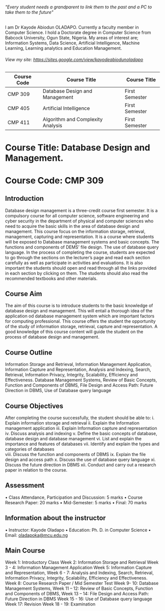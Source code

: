 ###### "_Every student needs a grandparent to link them to the past and a PC to take them to the future_" 


I am Dr Kayode Abiodun OLADAPO. Currently a faculty member in Computer Science.
I hold a Doctorate degree in Computer Science from Babcock University, Ogun State, Nigeria. 
My areas of interest are; Information Systems, Data Science, Artificial Intelligence, Machine Learning, Learning analytics and Education Management. 

###### View my site: https://sites.google.com/view/kayodeabiodunoladapo


Course Code | Course Title   | Course Title
------------ | -------------  | -------------
CMP 309 | Database Design and Management  | First Semester
CMP 405 | Artificial Intelligence  | First Semester
CMP 411 | Algorithm and Complexity Analysis  | First Semester


# Course Title: Database Design and Management.
# Course Code: CMP 309
## Introduction 
Database design management is a three-credit course first semester. It is a compulsory course for all computer science, software engineering and cyber security in the department of physical and computer sciences who need to acquire the basic skills in the area of database design and management. This course focus on the information storage, retrieval, management, capturing and representation. It is a course where students will be exposed to Database management systems and basic concepts. The functions and components of DEMS’ file design. The use of database query language. 
In the process of completing the course, students are expected to go through the sections on the lecturer’s page and read each section carefully as well as participate in activities and evaluations. It is also important the students should open and read through all the links provided in each section by clicking on them. The students should also read the recommended textbooks and other materials. 
## Course Aim 
The aim of this course is to introduce students to the basic knowledge of database design and management. This will entail a thorough idea of the application od database management system which are important factors for computing professional. This course offers the student the opportunity of the study of information storage, retrieval, capture and representation.  A good knowledge of this course content will guide the student on the process of database design and management. 
## Course Outline 
Information Storage and Retrieval, Information Management Application, Information Capture and Representation, Analysis and Indexing, Search, Retrieval, Information Privacy, Integrity, Scalability, Efficiency and Effectiveness. 
Database Management Systems, Review of Basic Concepts, Function and Components of DBMS, File Design and Access Path: Future Direction in DBMS, Use of Database query language 
## Course Objectives 
After completing the course successfully, the student should be able to:
i.	Explain information storage and retrieval 
ii.	Explain the Information management application 
iii.	Explain Information capture and representation 
iv.	Discuss analysis and indexing 
v.	Define the basic concepts of database, database design and database management
vi.	List and explain the importance and features of databases
vii.	Identify and explain the types and categories of databases  
viii.	Discuss the function and components of DBMS 
ix.	Explain the file design and access path 
x.	Discuss the use of database query language 
xi.	Discuss the future direction in DBMS 
xii.	Conduct and carry out a research paper in relation to the course. 
## Assessment 
•	Class Attendance, Participation and Discussion: 	 5 marks 
•	Course Research Paper:				20 marks
•	Mid-Semester:					 5 marks 
•	Final:						70 marks

## Information about the instructor
•	Instructor: Kayode Oladapo
•	Education: Ph. D. in Computer Science
•	Email: oladapoka@mcu.edu.ng

## Main Course 
Week 1: 	Introductory Class 
Week 2:	Information Storage and Retrieval
Week 3 - 4: 	Information Management Application
Week 5: 	Information Capture and Representation, 
Week 6 - 7: 	Analysis and Indexing, Search, Retrieval, Information Privacy, Integrity, Scalability, Efficiency and Effectiveness. 
Week 8:	Course Research Paper / Mid Semester Test
Week 9- 10: 	Database Management Systems, 
Week 11 – 12:	Review of Basic Concepts, Function and Components of DBMS, 
Week 13 – 14:	File Design and Access Path: Future Direction in DBMS
Week 15 - 16:	Use of Database query language 
Week 17:	Revision 
Week 18 - 19:	Examination 
